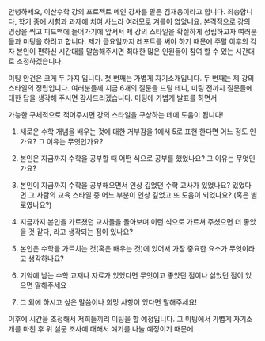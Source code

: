 안녕하세요, 이산수학 강의 프로젝트 메인 강사를 맡은 김재웅이라고 합니다. 죄송합니다, 학기 중에 시험과 과제에 치여 사느라 여러모로 겨를이 없었네요. 본격적으로 강의 영상을 찍고 피드백에 들어가기에 앞서서 제 강의 스타일을 확실하게 정립하고자 여러분들과 미팅을 하려고 합니다. 제가 금요일까지 레포트를 써야 하기 때문에 주말 이후의 각자 본인이 편하신 시간대를 말씀해주시면 최대한 많은 인원들이 참여 할 수 있는 시간대로 조정하겠습니다. 

미팅 안건은 크게 두 가지 입니다. 첫 번째는 가볍게 자기소개입니다. 두 번째는 제 강의 스타일의 정립입니다. 여러분들께 지금 6개의 질문을 드릴 테니, 미팅 전까지 질문들에 대한 답을 생각해 주시면 감사드리겠습니다. 미팅에 가볍게 발표를 하면서 


가능한 구체적으로 적어주시면 강의 스타일을 구상하는 데에 도움이 됩니다! 

1. 새로운 수학 개념을 배우는 것에 대한 거부감을 1에서 5로 표현 한다면 어느 정도 인가요? 그 이유는 무엇인가요?

2. 본인은 지금까지 수학을 공부할 때 어떤 식으로 공부를 했었나요? 그 이유는 무엇인가요?

3. 본인이 지금까지 수학을 공부해오면서 인상 깊었던 수학 교사가 있었나요? 있었다면 그 사람의 교육 스타일 중 어느 부분이 인상 깊었고 또 도움이 되었나요? (혹은 별로였나요?)

4. 지금까지 본인을 가르쳤던 교사들을 돌아보며 이런 식으로 가르쳐 주셨으면 더 좋았을 것 같다, 라고 생각되는 점이 있나요? 

5. 본인은 수학을 가르치는 것(혹은 배우는 것)에 있어서 가장 중요한 요소가 무엇이라고 생각하나요?

6. 기억에 남는 수학 교재나 자료가 있었다면 무엇이고 좋았던 점이나 싫었던 점이 있으면 말해주세요

7. 그 외에 하시고 싶은 말씀이나 희망 사항이 있다면 말해주세요!

이후에 시간을 조정해서 저희들끼리 미팅을 할 예정입니다. 그 미팅에서 가볍게 자기소개를 마친 후 위 설문 조사에 대해서 얘기를 나눌 예정이기 때문에 
